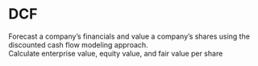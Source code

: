 # DCF
Forecast a company’s financials and value a company’s shares using the discounted cash flow modeling approach. <br />
Calculate enterprise value, equity value, and fair value per share
